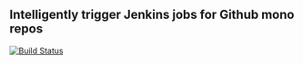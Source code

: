 ## Intelligently trigger Jenkins jobs for Github mono repos

[![Build Status](https://travis-ci.com/th0masb/github2jenkins.svg?branch=master)](https://travis-ci.com/th0masb/github2jenkins)
